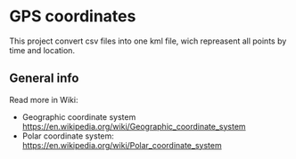 GPS coordinates
=========

This project convert csv files into one kml file, wich repreasent all points by time and location.


General info
--------------
Read more in Wiki:
- Geographic coordinate system https://en.wikipedia.org/wiki/Geographic_coordinate_system
- Polar coordinate system: https://en.wikipedia.org/wiki/Polar_coordinate_system

